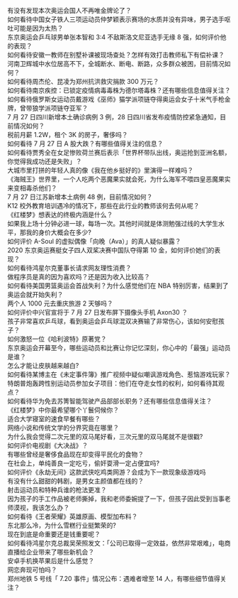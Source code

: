 有没有发现本次奥运会国人不再唯金牌论了？  
如何看待中国女子铁人三项运动员仲梦颖表示赛场的水质并没有异味，男子选手呕吐可能是因为太热？  
东京奥运会乒乓球男单张本智和 3:4 不敌斯洛文尼亚选手无缘 8 强，如何评价他的表现？  
如何看待安徽一教师在别墅补课被现场查处？怎样有效打击教师私下有偿补课？  
河南卫辉城中水位居高不下，全城断水、断电、断路，众多群众被困，目前情况如何？  
如何看待周杰伦、昆凌为郑州抗洪救灾捐款 300 万元？  
如何看待南京疾控：已锁定疫情病毒毒株为德尔塔毒株？还有哪些信息值得关注？  
如何看待俄罗斯女运动员戴游戏《巫师》猫学派项链夺得奥运会女子十米气手枪金牌，曾带狼学派项链夺亚军？  
7 月 27 日四川新增本土确诊病例 3 例，28 日四川省发布疫情防控紧急通知，目前情况如何？  
税前月薪 1.2W，租个 3K 的房子，奢侈吗？  
如何看待 7 月 27 日 A 股大跌？有哪些值得关注的信息？  
如何看待贾秀全在女足惨败荷兰赛后表示「世界杯带队出线，奥运抢到亚洲名额，你觉得我成功还是失败」？  
大城市里打拼的年轻人真的像《我在他乡挺好的》里演得一样难吗？  
《海贼王》世界里，一个人吃两个恶魔果实就会死，为什么海军不喂四皇恶魔果实来变相毒杀他们？  
7 月 27 日江苏新增本土病例 48 例，目前情况如何？  
K12 校外教育培训遇冷的情况下，那些在此行业的教师该何去何从呢？  
《红楼梦》想表达的终极内涵是什么？  
如果我上场十分钟必进一球，每场一次。其他时间就是体测勉强过线的大学生水平，那我的身价大概会在多少?  
如何评价 A-Soul 的虚拟偶像「向晚（Ava）」的真人疑似暴露？  
2020 东京奥运赛艇女子四人双桨决赛中国队夺得第 10 金，如何评价她们的表现？  
如何看待鸿星尔克董事长请求网友理性消费？  
做程序员是真的因为喜欢吗？还是因为收入比较高？  
如何看待美国男篮奥运会首战失利？为什么感觉他们在 NBA 特别厉害，结果到了奥运会就开始失利？  
两个人 1000 元去重庆旅游 2 天够吗？  
如何评价中兴官宣将于 7 月 27 日发布屏下摄像头手机 Axon30 ？  
孩子非常喜欢乒乓球，看到奥运会乒乓球混双决赛输了非常伤心，该如何安慰孩子？  
如何激怒一位《哈利波特》原著党？  
东京奥运会开幕至今，哪些运动员和比赛让你记忆深刻，你心中的「最强」运动员是谁？  
怎么才能让皮肤越来越白?  
如何看待某博主在《未定事件簿》推广视频中疑似嘲讽游戏角色、惹恼游戏玩家？  
特朗普炮轰跨性别运动员参加女子项目：他们在夺走女性的权利，如何看待其观点？  
如何看待华为免去苏箐智能驾驶产品部部长职务？还有哪些信息值得关注？  
《红楼梦》中你最希望哪个丫鬟伺候你？  
适合大学寝室的速食早餐有哪些？  
网络小说和传统文学的分界究竟在哪里？  
为什么我会觉得二次元里的双马尾好看，三次元里的双马尾就不是很戳?  
如何评价电视剧《大决战》？  
有哪些曾经是奢侈食品现在却变得平民化的食物？  
在社会上，单纯善良一定吃亏，偷奸耍滑一定占便宜吗?  
如何评价《永劫无间》这款武侠吃鸡类网游？会成为下一款现象级游戏吗  
有没有什么甜甜的韩剧，是男女主颜值都在线的？  
射击运动员和特种兵谁的枪法更准？  
因为孩子的手工作品被老师撕掉，我和老师委婉提了一下，但孩子因此受到当事老师漠视，我该怎么办？  
如何看待《王者荣耀》英雄原画、模型加布料？  
东北那么冷，为什么雪糕行业挺繁荣的?  
现在到底是命重要还是钱重要呢？  
如何看待鸿星尔克总裁吴荣照发文：「公司已取得一定效益，依然非常艰难」，电商直播给企业带来了哪些新机会？  
安卓手机换苹果后是什么感觉？  
网恋奔现可怕吗？  
郑州地铁 5 号线「 7.20 事件」情况公布：遇难者增至 14 人，有哪些细节值得关注？  
